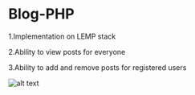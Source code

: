 # Blog-PHP


1.Implementation on LEMP stack


2.Ability to view posts for everyone


3.Ability to add and remove posts for registered users



![alt text](https://github.com/VSevolod25/Blog-PHP/blob/master/%D0%A1%D0%BD%D0%B8%D0%BC%D0%BE%D0%BA%20%D1%8D%D0%BA%D1%80%D0%B0%D0%BD%D0%B0%202019-10-03%20%D0%B2%2022.56.21.png)
